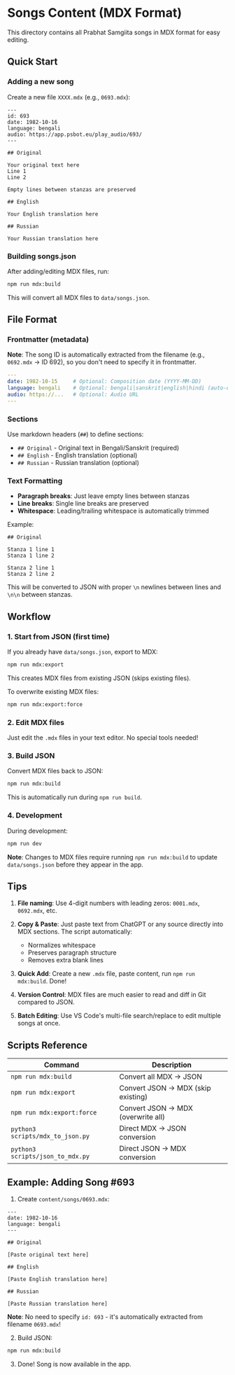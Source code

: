 # Songs Content (MDX Format)

This directory contains all Prabhat Samgiita songs in MDX format for easy editing.

## Quick Start

### Adding a new song

Create a new file `XXXX.mdx` (e.g., `0693.mdx`):

```mdx
---
id: 693
date: 1982-10-16
language: bengali
audio: https://app.psbot.eu/play_audio/693/
---

## Original

Your original text here
Line 1
Line 2

Empty lines between stanzas are preserved

## English

Your English translation here

## Russian

Your Russian translation here
```

### Building songs.json

After adding/editing MDX files, run:

```bash
npm run mdx:build
```

This will convert all MDX files to `data/songs.json`.

## File Format

### Frontmatter (metadata)

**Note**: The song ID is automatically extracted from the filename (e.g., `0692.mdx` → ID 692), so you don't need to specify it in frontmatter.

```yaml
---
date: 1982-10-15     # Optional: Composition date (YYYY-MM-DD)
language: bengali    # Optional: bengali|sanskrit|english|hindi (auto-detected if omitted)
audio: https://...   # Optional: Audio URL
---
```

### Sections

Use markdown headers (`##`) to define sections:

- `## Original` - Original text in Bengali/Sanskrit (required)
- `## English` - English translation (optional)
- `## Russian` - Russian translation (optional)

### Text Formatting

- **Paragraph breaks**: Just leave empty lines between stanzas
- **Line breaks**: Single line breaks are preserved
- **Whitespace**: Leading/trailing whitespace is automatically trimmed

Example:

```mdx
## Original

Stanza 1 line 1
Stanza 1 line 2

Stanza 2 line 1
Stanza 2 line 2
```

This will be converted to JSON with proper `\n` newlines between lines and `\n\n` between stanzas.

## Workflow

### 1. Start from JSON (first time)

If you already have `data/songs.json`, export to MDX:

```bash
npm run mdx:export
```

This creates MDX files from existing JSON (skips existing files).

To overwrite existing MDX files:

```bash
npm run mdx:export:force
```

### 2. Edit MDX files

Just edit the `.mdx` files in your text editor. No special tools needed!

### 3. Build JSON

Convert MDX files back to JSON:

```bash
npm run mdx:build
```

This is automatically run during `npm run build`.

### 4. Development

During development:

```bash
npm run dev
```

**Note**: Changes to MDX files require running `npm run mdx:build` to update `data/songs.json` before they appear in the app.

## Tips

1. **File naming**: Use 4-digit numbers with leading zeros: `0001.mdx`, `0692.mdx`, etc.

2. **Copy & Paste**: Just paste text from ChatGPT or any source directly into MDX sections. The script automatically:
   - Normalizes whitespace
   - Preserves paragraph structure
   - Removes extra blank lines

3. **Quick Add**: Create a new `.mdx` file, paste content, run `npm run mdx:build`. Done!

4. **Version Control**: MDX files are much easier to read and diff in Git compared to JSON.

5. **Batch Editing**: Use VS Code's multi-file search/replace to edit multiple songs at once.

## Scripts Reference

| Command | Description |
|---------|-------------|
| `npm run mdx:build` | Convert all MDX → JSON |
| `npm run mdx:export` | Convert JSON → MDX (skip existing) |
| `npm run mdx:export:force` | Convert JSON → MDX (overwrite all) |
| `python3 scripts/mdx_to_json.py` | Direct MDX → JSON conversion |
| `python3 scripts/json_to_mdx.py` | Direct JSON → MDX conversion |

## Example: Adding Song #693

1. Create `content/songs/0693.mdx`:

```mdx
---
date: 1982-10-16
language: bengali
---

## Original

[Paste original text here]

## English

[Paste English translation here]

## Russian

[Paste Russian translation here]
```

**Note**: No need to specify `id: 693` - it's automatically extracted from filename `0693.mdx`!

2. Build JSON:

```bash
npm run mdx:build
```

3. Done! Song is now available in the app.

